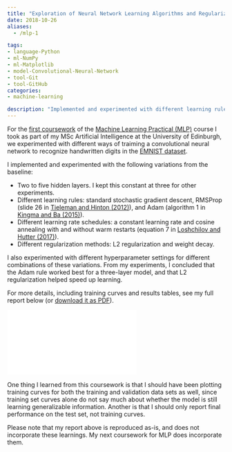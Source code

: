 ```yaml
---
title: "Exploration of Neural Network Learning Algorithms and Regularization"
date: 2018-10-26
aliases:
  - /mlp-1

tags:
- language-Python
- ml-NumPy
- ml-Matplotlib
- model-Convolutional-Neural-Network
- tool-Git
- tool-GitHub
categories:
- machine-learning

description: "Implemented and experimented with different learning rules, learning rate schedules, and regularization techniques to train a convolutional neural network for the EMNIST handwritten character recognition task."
---
```


For the [first coursework](http://www.inf.ed.ac.uk/teaching/courses/mlp/2018-19/mlp_cw1_2018-19.pdf) of the [Machine Learning Practical (MLP)](http://web.archive.org/web/20190411171457/http://www.inf.ed.ac.uk/teaching/courses/mlp/index-2018.html) course I took as part of my MSc Artificial Intelligence at the University of Edinburgh, we experimented with different ways of traiming a convolutional neural network to recognize handwritten digits in the [EMNIST dataset](https://www.nist.gov/node/1298471/emnist-dataset).

I implemented and experimented with the following variations from the baseline:

* Two to five hidden layers. I kept this constant at three for other experiments.
* Different learning rules: standard stochastic gradient descent, RMSProp (slide 26 in [Tieleman and Hinton (2012)][tieleman2012rmsprop]), and Adam (algorithm 1 in [Kingma and Ba (2015)][kingma2015adam]).
* Different learning rate schedules: a constant learning rate and cosine annealing with and without warm restarts (equation 7 in [Loshchilov and Hutter (2017)][loshchilov2017decoupled]).
* Different regularization methods: L2 regularization and weight decay.

I also experimented with different hyperparameter settings for different combinations of these variations. From my experiments, I concluded that the Adam rule worked best for a three-layer model, and that L2 regularization helped speed up learning.

For more details, including training curves and results tables, see my full report below (or [download it as PDF](/pdfs/uoe-mlp-1.pdf)).

<embed class="pdf" src="/pdfs/uoe-mlp-1.pdf" alt="pdf" pluginspage="http://www.adobe.com/products/acrobat/readstep2.html">

One thing I learned from this coursework is that I should have been plotting training curves for both the training and validation data sets as well, since training set curves alone do not say much about whether the model is still learning generalizable information. Another is that I should only report final performance on the test set, not training curves.

Please note that my report above is reproduced as-is, and does not incorporate these learnings. My next coursework for MLP does incorporate them.

[loshchilov2017decoupled]: https://arxiv.org/abs/1711.05101
[tieleman2012rmsprop]: https://www.cs.toronto.edu/~tijmen/csc321/slides/lecture_slides_lec6.pdf
[kingma2015adam]: https://arxiv.org/abs/1412.6980
